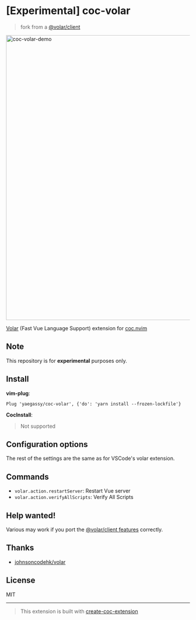 # [Experimental] coc-volar

> fork from a [@volar/client](https://github.com/johnsoncodehk/volar/tree/master/packages/client)

<img width="780" alt="coc-volar-demo" src="https://user-images.githubusercontent.com/188642/127477834-461c3565-143a-4ce7-bd78-e68b8b304480.gif">

[Volar](https://marketplace.visualstudio.com/items?itemName=johnsoncodehk.volar) (Fast Vue Language Support) extension for [coc.nvim](https://github.com/neoclide/coc.nvim)

## Note

This repository is for **experimental** purposes only.

## Install

**vim-plug**:

```vim
Plug 'yaegassy/coc-volar', {'do': 'yarn install --frozen-lockfile'}
```

**CocInstall**:

> Not supported

## Configuration options

The rest of the settings are the same as for VSCode's volar extension.

## Commands

- `volar.action.restartServer`: Restart Vue server
- `volar.action.verifyAllScripts`: Verify All Scripts

## Help wanted!

Various may work if you port the [@volar/client features](https://github.com/johnsoncodehk/volar/tree/master/packages/client/src/features) correctly.

## Thanks

- [johnsoncodehk/volar](https://github.com/johnsoncodehk/volar)

## License

MIT

---

> This extension is built with [create-coc-extension](https://github.com/fannheyward/create-coc-extension)
